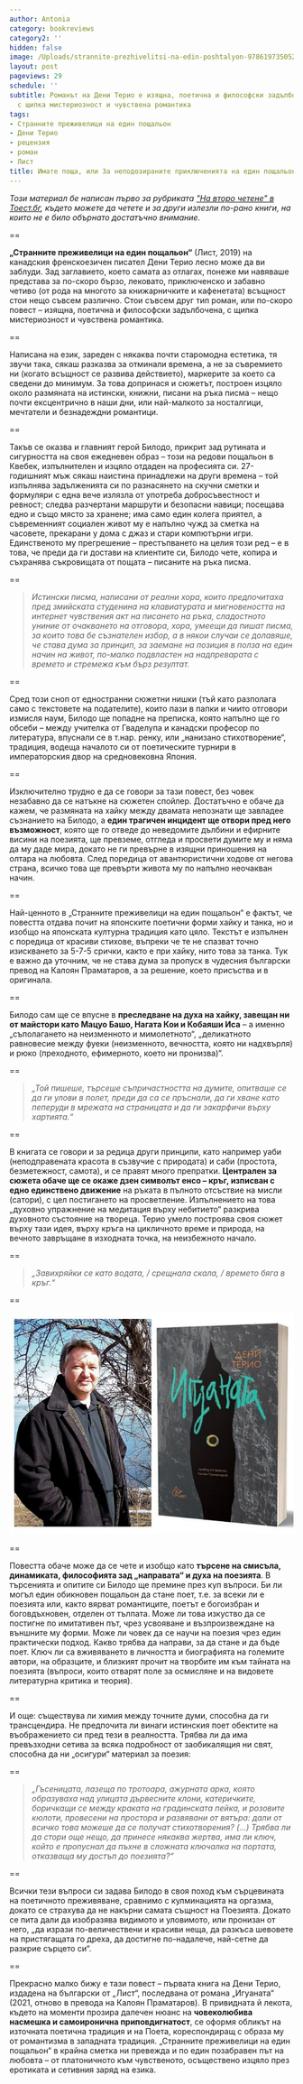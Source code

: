 ```yaml
---
author: Antonia
category: bookreviews
category2: ''
hidden: false
image: /Uploads/strannite-prezhivelitsi-na-edin-poshtalyon-9786197350524.jpg
layout: post
pageviews: 29
schedule: ''
subtitle: Романът на Дени Терио е изящна, поетична и философски задълбочена творба,
  с щипка мистериозност и чувствена романтика
tags:
- Странните преживелици на един пощальон
- Дени Терио
- рецензия
- роман
- Лист
title: Имате поща, или За неподозираните приключенията на един пощальон
---
```


*Този материал бе написан първо за рубриката ["На второ четене" в Тоест.бг](https://www.toest.bg/na-vtoro-chetene-strannite-prezhivelitsi-na-edin-poshtalyon/), където можете да четете и за други излезли по-рано книги, на които не е било обърнато достатъчно внимание.*

\==

**„Странните преживелици на един пощальон“** (Лист, 2019) на канадския френскоезичен писател Дени Терио лесно може да ви заблуди. Зад заглавието, което самата аз отлагах, понеже ми навяваше представа за по-скоро бързо, лековато, приключенско и забавно четиво (от рода на многото за книжарничките и кафенетата) всъщност стои нещо съвсем различно. Стои съвсем друг тип роман, или по-скоро повест – изящна, поетична и философски задълбочена, с щипка мистериозност и чувствена романтика. 

\==

Написана на език, зареден с някаква почти старомодна естетика, тя звучи така, сякаш разказва за отминали времена, а не за съвремието ни (когато всъщност се развива действието), маркерите за което са сведени до минимум. За това допринася и сюжетът, построен изцяло около размяната на истински, книжни, писани на ръка писма – нещо почти ексцентрично в наши дни, или най-малкото за носталгици, мечтатели и безнадеждни романтици. 

\==

Такъв се оказва и главният герой Билодо, прикрит зад рутината и сигурността на своя ежедневен образ – този на редови пощальон в Квебек, изпълнителен и изцяло отдаден на професията си. 27-годишният мъж сякаш наистина принадлежи на други времена – той изпълнява задълженията си по разнасянето на скучни сметки и формуляри с една вече излязла от употреба добросъвестност и ревност; следва разчертани маршрути и безопасни навици; посещава едно и също място за хранене; има само един колега приятел, а съвременният социален живот му е напълно чужд за сметка на часовете, прекарани у дома с джаз и стари компютърни игри. Единственото му прегрешение – престъпването на целия този ред – е в това, че преди да ги достави на клиентите си, Билодо чете, копира и съхранява съкровищата от пощата – писаните на ръка писма. 

\==

> *Истински писма, написани от реални хора, които предпочитаха пред змийската студенина на клавиатурата и мигновеността на интернет чувствения акт на писането на ръка, сладостното униние от очакването на отговора, хора, умеещи да пишат писма, за които това бе съзнателен избор, а в някои случаи се долавяше, че става дума за принцип, за заемане на позиция в полза на един начин на живот, по-малко подвластен на надпреварата с времето и стремежа към бърз резултат.*

\==

Сред този сноп от едностранни сюжетни нишки (тъй като разполага само с текстовете на подателите), които пази в папки и чиито отговори измисля наум, Билодо ще попадне на преписка, която напълно ще го обсеби – между учителка от Гваделупа и канадски професор по литература, впуснали се в т.нар. ренку, или „нанизано стихотворение“, традиция, водеща началото си от поетическите турнири в императорския двор на средновековна Япония. 

\==

Изключително трудно е да се говори за тази повест, без човек незабавно да се натъкне на сюжетен спойлер. Достатъчно е обаче да кажем, че размяната на хайку между двамата непознати ще завладее съзнанието на Билодо, а **един трагичен инцидент ще отвори пред него възможност**, която ще го отведе до неведомите дълбини и ефирните висини на поезията, ще превземе, отгледа и просвети думите му и няма да му даде мира, докато не ги превърне в изящни приношения на олтара на любовта. След поредица от авантюристични ходове от негова страна, всичко това ще превърти живота му по напълно неочакван начин. 

\==

Най-ценното в „Странните преживелици на един пощальон“ е фактът, че повестта отдава почит на японските поетични форми хайку и танка, но и изобщо на японската културна традиция като цяло. Текстът е изпълнен с поредица от красиви стихове, въпреки че те не спазват точно изискването за 5-7-5 срички, както е при хайку, нито това за танка. Тук е важно да уточним, че не става дума за пропуск в чудесния български превод на Калоян Праматаров, а за решение, което присъства и в оригинала. 

\==

Билодо сам ще се впусне в **преследване на духа на хайку, завещан ни от майстори като Мацуо Башо, Нагата Кои и Кобаяши Иса** – а именно „съполагането на неизменното и мимолетното“, „деликатното равновесие между фуеки (неизменното, вечността, която ни надхвърля) и рюко (преходното, ефимерното, което ни пронизва)“. 

\==

> *„Той пишеше, търсеше съпричастността на думите, опитваше се да ги улови в полет, преди да са се пръснали, да ги хване като пеперуди в мрежата на страницата и да ги закарфичи върху хартията.“*

\==

В книгата се говори и за редица други принципи, като например уаби (неподправената красота в съзвучие с природата) и саби (простота, безметежност, самота), и се правят много препратки. **Централен за сюжета обаче ще се окаже дзен символът енсо – кръг, изписван с едно единствено движение** на ръката в пълното отсъствие на мисли (сатори), с цел постигането на просветление. Изпълнението на това „духовно упражнение на медитация върху небитието“ разкрива духовното състояние на твореца. Терио умело построява своя сюжет върху тази идея, върху кръга на цикличното време и природа, на вечното завръщане в изходната точка, на неизбежното начало.

\==

> *„Завихряйки се като водата, / срещнала скала, / времето бяга в кръг.“*

\==

![](/Uploads/iguanata.jpg)

\==

Повестта обаче може да се чете и изобщо като **търсене на смисъла, динамиката, философията зад „направата“ и духа на поезията**. В търсенията и опитите си Билодо ще премине през куп въпроси. Би ли могъл един обикновен пощальон да стане поет, т.е. за всеки ли е поезията или, както вярват романтиците, поетът е богоизбран и боговдъхновен, отделен от тълпата. Може ли това изкуство да се постигне по имитативен път, чрез усвояване и възпроизвеждане на външните му форми. Може ли човек да се научи на поезия чрез един практически подход. Какво трябва да направи, за да стане и да бъде поет. Ключ ли са вживяването в личността и биографията на големите автори, на образците, и близкият прочит на творбите им към тайната на поезията (въпроси, които отварят поле за осмисляне и на видовете литературна критика и теория). 

\==

И още: съществува ли химия между точните думи, способна да ги трансцендира. Не предпочита ли винаги истинския поет обектите на въображението си пред тези в реалността. Трябва ли да има превъзходни сетива за всяка подробност от заобикалящия ни свят, способна да ни „осигури“ материал за поезия: 


\==

> *„Гъсеницата, лазеща по тротоара, ажурната арка, която образуваха над улицата дървесните клони, катеричките, боричкащи се между краката на градинската пейка, и розовите кюлоти, провесени на простора и развявани от вятъра: дали от всичко това можеше да се получат стихотворения? (...) Трябва ли да стори още нещо, да принесе някаква жертва, има ли ключ, който е пропуснал да пъхне в сложната ключалка на портата, отказваща му достъп до поезията?“*

\==

Всички тези въпроси си задава Билодо в своя поход към сърцевината на поетичното преживяване, сравнимо с кулминацията на оргазма, докато се страхува да не накърни самата същност на Поезията. Докато се пита дали да изобразява видимото и уловимото, или пронизан от него, „да изрази по-величествени и красиви неща, да разкъса шевовете на пристягащата го дреха, да достигне по-надалече, най-сетне да разкрие сърцето си“.

\==

Прекрасно малко бижу е тази повест – първата книга на Дени Терио, издадена на български от „Лист“, последвана от романа „Игуаната“ (2021, отново в превода на Калоян Праматаров). В привидната й лекота, където на моменти прозира далечен нюанс на **човеколюбива насмешка и самоиронична приповдигнатост**, се оформя обликът на източната поетична традиция и на Поета, кореспондиращ с образа му от романтизма в западната традиция. „Странните преживелици на един пощальон“ в крайна сметка ни превежда и по един позабравен път на любовта – от платоничното към чувственото, осъществено изцяло през еротиката и сетивния заряд на езика.